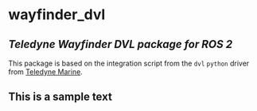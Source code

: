 # wayfinder_dvl
## *Teledyne Wayfinder DVL package for ROS 2*
This package is based on the integration script from the `dvl` `python` driver from [Teledyne Marine](https://www.teledynemarine.com/en-us/support/Pages/WAYFINDER-DVL-DRIVER.aspx).
## This is a sample text